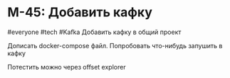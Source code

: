 # M-45: Добавить кафку
#everyone #tech #Kafka
Добавить кафку в общий проект

Дописать docker-compose файл. Попробовать что-нибудь запушить в кафку

Потестить можно через offset explorer